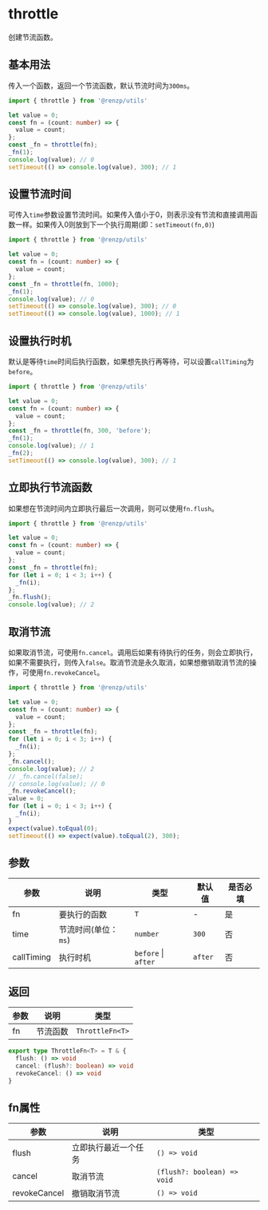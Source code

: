 # throttle

创建节流函数。

## 基本用法

传入一个函数，返回一个节流函数，默认节流时间为`300ms`。

```ts
import { throttle } from '@renzp/utils'

let value = 0;
const fn = (count: number) => {
  value = count;
};
const _fn = throttle(fn);
_fn(1);
console.log(value); // 0
setTimeout(() => console.log(value), 300); // 1
```

## 设置节流时间

可传入`time`参数设置节流时间。如果传入值小于0，则表示没有节流和直接调用函数一样。如果传入0则放到下一个执行周期(即：`setTimeout(fn,0)`)

```ts
import { throttle } from '@renzp/utils'

let value = 0;
const fn = (count: number) => {
  value = count;
};
const _fn = throttle(fn, 1000);
_fn(1);
console.log(value); // 0
setTimeout(() => console.log(value), 300); // 0
setTimeout(() => console.log(value), 1000); // 1
```

## 设置执行时机

默认是等待`time`时间后执行函数，如果想先执行再等待，可以设置`callTiming`为`before`。

```ts
import { throttle } from '@renzp/utils'

let value = 0;
const fn = (count: number) => {
  value = count;
};
const _fn = throttle(fn, 300, 'before');
_fn(1);
console.log(value); // 1
_fn(2);
setTimeout(() => console.log(value), 300); // 1
```

## 立即执行节流函数

如果想在节流时间内立即执行最后一次调用，则可以使用`fn.flush`。

```ts
import { throttle } from '@renzp/utils'

let value = 0;
const fn = (count: number) => {
  value = count;
};
const _fn = throttle(fn);
for (let i = 0; i < 3; i++) {
  _fn(i);
};
_fn.flush();
console.log(value); // 2
```

## 取消节流

如果取消节流，可使用`fn.cancel`。调用后如果有待执行的任务，则会立即执行，如果不需要执行，则传入`false`。取消节流是永久取消，如果想撤销取消节流的操作，可使用`fn.revokeCancel`。

```ts
import { throttle } from '@renzp/utils'

let value = 0;
const fn = (count: number) => {
  value = count;
};
const _fn = throttle(fn);
for (let i = 0; i < 3; i++) {
  _fn(i);
};
_fn.cancel();
console.log(value); // 2
// _fn.cancel(false);
// console.log(value); // 0
_fn.revokeCancel();
value = 0;
for (let i = 0; i < 3; i++) {
  _fn(i);
}
expect(value).toEqual(0);
setTimeout(() => expect(value).toEqual(2), 300);
```

## 参数

| 参数       | 说明                 | 类型                | 默认值  | 是否必填 |
| ---------- | -------------------- | ------------------- | ------- | -------- |
| fn         | 要执行的函数         | `T`                 | -       | 是       |
| time       | 节流时间(单位：`ms`) | `number`            | `300`   | 否       |
| callTiming | 执行时机             | `before` \| `after` | `after` | 否       |

## 返回

| 参数 | 说明     | 类型            |
| ---- | -------- | --------------- |
| fn   | 节流函数 | `ThrottleFn<T>` |

```ts
export type ThrottleFn<T> = T & {
  flush: () => void
  cancel: (flush?: boolean) => void
  revokeCancel: () => void
}
```

## fn属性

| 参数         | 说明                 | 类型                        |
| ------------ | -------------------- | --------------------------- |
| flush        | 立即执行最近一个任务 | `() => void`                |
| cancel       | 取消节流             | `(flush?: boolean) => void` |
| revokeCancel | 撤销取消节流         | `() => void`                |